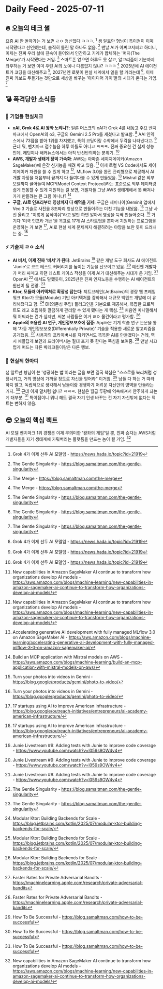 # Daily Feed - 2025-07-11

## 🔥 오늘의 테크 썰

요즘 AI 판 돌아가는 거 보면 ㄹㅇ 정신없다 ㅋㅋㅋ. [^2] 샘 알트만 형님이 특이점이 이미 시작됐다고 선언했는데, 솔직히 틀린 말 하나도 없음. [^7] 맨날 AI가 어쩌고저쩌고 하더니, 이제는 진짜 우리 삶에 깊숙이 들어와서 인간하고 기계가 합체하는 '머지(The Merge)'가 시작됐다는 거임. [^18] 스마트폰 없으면 하루도 못 살고, 알고리즘이 기분까지 좌우하는 거 보면 이미 우린 AI의 노예나 다름없지 않냐? ㅋㅋㅋ [^18] 2025년에 AI 에이전트가 코딩을 대신해주고 [^7], 2027년엔 로봇이 현실 세계에서 일을 할 거라는데 [^7], 이제 진짜 키보드 두들기는 것만으로 세상을 바꾸는 '아이디어 가이'들의 시대가 온다는 거임. [^7]

## 💣 폭격당한 소식들

### 🏢 기업들 현실체크

- **xAI, Grok 4로 AI 왕좌 노리나?**: 일론 머스크의 xAI가 Grok 4를 내놓고 주요 벤치마크에서 OpenAI의 o3, 구글의 Gemini 2.5 Pro를 제쳤다고 발표함. [^2] AAI 인덱스에서 73점을 받아 1위를 차지했고, 특히 코딩이랑 수학에서 두각을 나타냈다고. [^2] 근데 뭐, 벤치마크 점수놀음 하루 이틀도 아니고 ㅋㅋㅋ. 진짜 중요한 건 실제 성능인데, 레딧이나 해커뉴스에서는 아직 반신반의하는 분위기. [^2]
- **AWS, 개발자 생태계 장악 가속화**: AWS는 아마존 세이지메이커(Amazon SageMaker)에 온갖 신기능을 때려 박고 있음. [^13] 이제 로컬 VS Code에서도 세이지메이커 자원을 쓸 수 있게 하고 [^13], MLflow 3.0을 완전 관리형으로 제공해서 AI 개발 과정을 처음부터 끝까지 다 들여다볼 수 있게 만들었음. [^14] Mistral 같은 외부 모델까지 끌어들여 MCP(Model Context Protocol)라는 표준으로 외부 데이터랑 쉽게 연동할 수 있게 지원하는 걸 보면, 개발자들 그냥 AWS 생태계에서 못 빠져나가게 만들려는 큰 그림 아니냐? [^4]
- **구글, AI로 인프라부터 영상까지 다 해먹을 기세**: 구글은 제미나이(Gemini) 앱에서 Veo 3 기술로 사진을 8초짜리 영상으로 만들어주는 미친 기능을 내놨음. [^17] 그냥 사진 올리고 "이렇게 움직여줘"라고 말만 하면 알아서 영상을 뚝딱 만들어준다. [^17] 거기다 '미국 인프라 개선'을 목표로 17개 AI 스타트업을 뽑아서 지원하는 프로그램을 운영하는 거 보면 [^15], AI로 현실 세계 문제까지 해결하려는 야망을 보란 듯이 드러내는 중. [^15]

### ⚡ 기술계 ㄹㅇ 소식

- **AI 비서, 이제 진짜 '비서'가 된다**: JetBrains [^11] 같은 개발 도구 회사도 AI 에이전트 'Junie'로 코드 테스트 커버리지를 높이는 기능을 선보이고 있음. [^11] 예전엔 개발자가 머리 싸매고 하던 테스트 케이스 작성을 이제 AI가 대신해주는 시대가 온 거임. [^11] OpenAI [^7] 에서도 말했듯이, 2025년은 진짜 인지노동을 수행하는 AI 에이전트의 원년이 될 전망. [^7]
- **Ktor, 모듈러 아키텍처로 확장성 잡는다**: 제트브레인(JetBrains)의 경량 웹 프레임워크 Ktor가 모듈(Module) 기반 아키텍처를 강화해서 대규모 백엔드 개발에 더 유리해졌다고 함. [^9] DI(의존성 주입) 플러그인을 기본으로 제공해서, 복잡한 프로젝트도 레고 조립하듯 깔끔하게 관리할 수 있게 됐다는 게 핵심. [^9] 처음엔 미니멀해서 뭐 어쩌라는 건가 싶지만, 써본 사람들은 이거 ㄹㅇ 물건이라고 평가함. [^9]
- **Apple의 조용한 AI 연구, 개인정보보호에 집중**: Apple은 기계 학습 연구 논문을 통해 '차등 개인정보보호(Differentially Private)' 기술을 적용한 새로운 알고리즘을 공개했음. [^12] 사용자의 프라이버시를 지키면서도 똑똑한 AI를 만들겠다는 건데, 역시 애플답게 보안과 프라이버시는 절대 포기 못 한다는 뚝심을 보여줌. [^12] 맨날 시끄럽게 떠드는 다른 빅테크들이랑은 다른 행보.

### 🎯 현실적 한마디

샘 알트만 형님이 쓴 '성공하는 법'이라는 글을 보면 결국 핵심은 "스스로를 복리처럼 성장시키고, 거의 망상에 가까울 정도로 자신을 믿어라" 이거임. [^8] 남들 다 하는 거 따라 하지 말고, 독립적으로 생각해서 남들이랑 경쟁하기 어려운 자신만의 영역을 만들라는 거지. [^8] 근데 이게 말처럼 쉽나? ㅋㅋㅋ. 현실은 월급 루팡에 익숙해져서 안주하게 되는 게 대부분. [^8] 특이점이니 뭐니 해도 결국 자기 인생 바꾸는 건 자기 자신밖에 없다는 팩트는 변하지 않음.

## 😎 오늘의 핵심 팩트

AI 모델 벤치마크 1위 경쟁은 이제 무의미한 '왕좌의 게임'일 뿐, 진짜 승자는 AWS처럼 개발자들을 자기 생태계에 가둬버리는 플랫폼을 만드는 놈이 될 거임. [^13]

[^2]: Grok 4가 이제 선두 AI 모델임 - https://news.hada.io/topic?id=21919
[^4]: Build an MCP application with Mistral models on AWS - https://aws.amazon.com/blogs/machine-learning/build-an-mcp-application-with-mistral-models-on-aws/
[^7]: The Gentle Singularity - https://blog.samaltman.com/the-gentle-singularity
[^8]: How To Be Successful - https://blog.samaltman.com/how-to-be-successful
[^9]: Modular Ktor: Building Backends for Scale - https://blog.jetbrains.com/kotlin/2025/07/modular-ktor-building-backends-for-scale/
[^11]: Junie Livestream #9: Adding tests with Junie to improve code coverage - https://www.youtube.com/watch?v=l059s9OW4v4
[^12]: Faster Rates for Private Adversarial Bandits - https://machinelearning.apple.com/research/private-adversarial-bandits
[^13]: New capabilities in Amazon SageMaker AI continue to transform how organizations develop AI models - https://aws.amazon.com/blogs/machine-learning/new-capabilities-in-amazon-sagemaker-ai-continue-to-transform-how-organizations-develop-ai-models/
[^14]: Accelerating generative AI development with fully managed MLflow 3.0 on Amazon SageMaker AI - https://aws.amazon.com/blogs/machine-learning/accelerating-generative-ai-development-with-fully-managed-mlflow-3-0-on-amazon-sagemaker-ai/
[^15]: 17 startups using AI to improve American infrastructure - https://blog.google/outreach-initiatives/entrepreneurs/ai-academy-american-infrastructure/
[^17]: Turn your photos into videos in Gemini - https://blog.google/products/gemini/photo-to-video/
[^18]: The Merge - https://blog.samaltman.com/the-merge